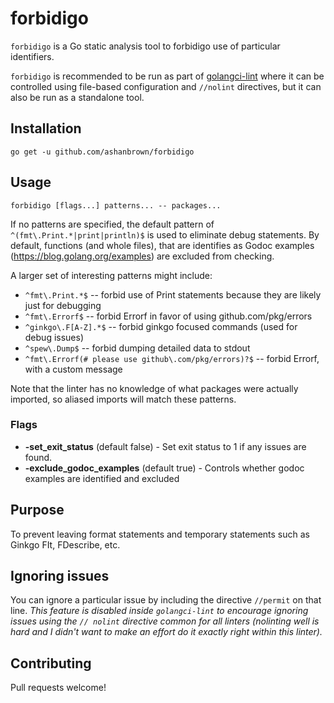# forbidigo

`forbidigo` is a Go static analysis tool to forbidigo use of particular identifiers.

`forbidigo` is recommended to be run as part of [golangci-lint](https://github.com/golangci/golangci-lint) where it can be controlled using file-based configuration and `//nolint` directives, but it can also be run as a standalone tool.

## Installation

    go get -u github.com/ashanbrown/forbidigo

## Usage

    forbidigo [flags...] patterns... -- packages...

If no patterns are specified, the default pattern of `^(fmt\.Print.*|print|println)$` is used to eliminate debug statements.  By default,
functions (and whole files), that are identifies as Godoc examples (https://blog.golang.org/examples) are excluded from 
checking.

A larger set of interesting patterns might include:

* `^fmt\.Print.*$` -- forbid use of Print statements because they are likely just for debugging
* `^fmt\.Errorf$` -- forbid Errorf in favor of using github.com/pkg/errors
* `^ginkgo\.F[A-Z].*$` -- forbid ginkgo focused commands (used for debug issues)
* `^spew\.Dump$` -- forbid dumping detailed data to stdout
* `^fmt\.Errorf(# please use github\.com/pkg/errors)?$` -- forbid Errorf, with a custom message

Note that the linter has no knowledge of what packages were actually imported, so aliased imports will match these patterns.

### Flags
- **-set_exit_status** (default false) - Set exit status to 1 if any issues are found.
- **-exclude_godoc_examples** (default true) - Controls whether godoc examples are identified and excluded

## Purpose

To prevent leaving format statements and temporary statements such as Ginkgo FIt, FDescribe, etc.

## Ignoring issues

You can ignore a particular issue by including the directive `//permit` on that line.  *This feature is disabled inside `golangci-lint` to encourage ignoring issues using the `// nolint` directive common for all linters (nolinting well is hard and I didn't want to make an effort do it exactly right within this linter).*

## Contributing

Pull requests welcome!
